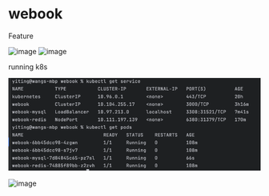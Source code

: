 # webook

Feature

<img width="1016" alt="image" src="https://github.com/yiting-wang-dl/webook/assets/37285002/3e8ba7fc-92ba-475e-a8cd-114b82936d5d">

<img width="914" alt="image" src="https://github.com/yiting-wang-dl/webook/assets/37285002/e696a9f5-f115-468a-ba67-7d6018c8a3e2">

running k8s 

![img.png](img.png)

![image](https://github.com/yiting-wang-dl/webook/assets/37285002/d508f191-7062-4564-9401-e2b552815ec9)

